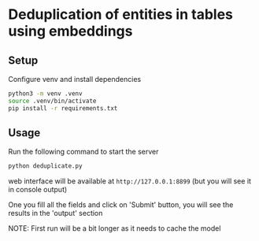 # Deduplication of entities in tables using embeddings

## Setup

Configure venv and install dependencies

```bash
python3 -m venv .venv 
source .venv/bin/activate
pip install -r requirements.txt
```

## Usage
Run the following command to start the server
```bash
python deduplicate.py
```

web interface will be available at `http://127.0.0.1:8899` (but you will see it in console output)

One you fill all the fields and click on 'Submit' button, you will see the results in the 'output' section

NOTE: First run will be a bit longer as it needs to cache the model

